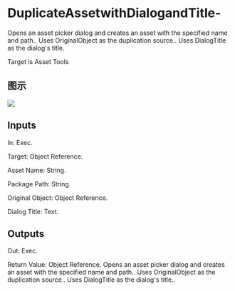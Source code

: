 # DuplicateAssetwithDialogandTitle-

Opens an asset picker dialog and creates an asset with the specified name and path.. Uses OriginalObject as the duplication source.. Uses DialogTitle as the dialog's title.

Target is Asset Tools

## 图示

![]($-20221218-18474899.png)

## Inputs

In: Exec.

Target: Object Reference.

Asset Name: String.

Package Path: String.

Original Object: Object Reference.

Dialog Title: Text.  

## Outputs

Out: Exec.

Return Value: Object Reference. Opens an asset picker dialog and creates an asset with the specified name and path.. Uses OriginalObject as the duplication source.. Uses DialogTitle as the dialog's title..

